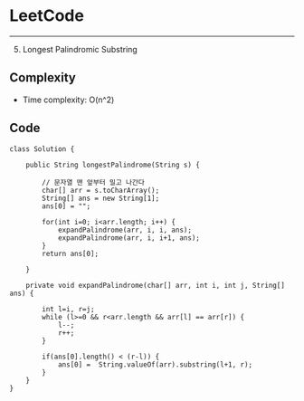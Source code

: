 [//]: # (# Intuition)
<!-- Describe your first thoughts on how to solve this problem. -->


# LeetCode
___
5. Longest Palindromic Substring

[//]: # (## Approach)

[//]: # (<!-- Describe your approach to solving the problem. -->)


## Complexity

- Time complexity: O(n^2)

[//]: # (<!-- Add your time complexity here, e.g. $$O&#40;n&#41;$$ -->)

[//]: # ()
[//]: # ([//]: # &#40;- Space complexity:&#41;)
[//]: # (<!-- Add your space complexity here, e.g. $$O&#40;n&#41;$$ -->)

## Code
```
class Solution {

    public String longestPalindrome(String s) {
        
        // 문자열 맨 앞부터 밀고 나간다
        char[] arr = s.toCharArray();
        String[] ans = new String[1];
        ans[0] = "";

        for(int i=0; i<arr.length; i++) {
            expandPalindrome(arr, i, i, ans);
            expandPalindrome(arr, i, i+1, ans);
        }
        return ans[0];
        
    }

    private void expandPalindrome(char[] arr, int i, int j, String[] ans) {

        int l=i, r=j;
        while (l>=0 && r<arr.length && arr[l] == arr[r]) {
            l--;
            r++;
        }

        if(ans[0].length() < (r-l)) {
            ans[0] =  String.valueOf(arr).substring(l+1, r);
        }
    }
}
```